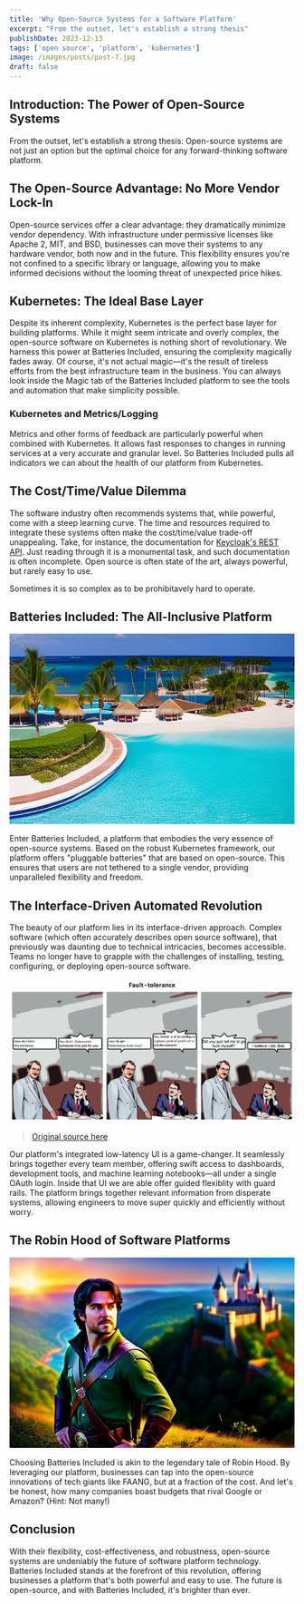 ```yaml
---
title: 'Why Open-Source Systems for a Software Platform'
excerpt: "From the outset, let's establish a strong thesis"
publishDate: 2023-12-13
tags: ['open source', 'platform', 'kubernetes']
image: /images/posts/post-7.jpg
draft: false
---
```


## Introduction: The Power of Open-Source Systems

From the outset, let's establish a strong thesis: Open-source systems are not
just an option but the optimal choice for any forward-thinking software
platform.

## The Open-Source Advantage: No More Vendor Lock-In

Open-source services offer a clear advantage: they dramatically minimize vendor
dependency. With infrastructure under permissive licenses like Apache 2, MIT,
and BSD, businesses can move their systems to any hardware vendor, both now and
in the future. This flexibility ensures you're not confined to a specific
library or language, allowing you to make informed decisions without the looming
threat of unexpected price hikes.

## Kubernetes: The Ideal Base Layer

Despite its inherent complexity, Kubernetes is the perfect base layer for
building platforms. While it might seem intricate and overly complex, the
open-source software on Kubernetes is nothing short of revolutionary. We harness
this power at Batteries Included, ensuring the complexity magically fades away.
Of course, it's not actual magic—it's the result of tireless efforts from the
best infrastructure team in the business. You can always look inside the Magic
tab of the Batteries Included platform to see the tools and automation that make
simplicity possible.

### Kubernetes and Metrics/Logging

Metrics and other forms of feedback are particularly powerful when combined with
Kubernetes. It allows fast responses to changes in running services at a very
accurate and granular level. So Batteries Included pulls all indicators we can
about the health of our platform from Kubernetes.

## The Cost/Time/Value Dilemma

The software industry often recommends systems that, while powerful, come with a
steep learning curve. The time and resources required to integrate these systems
often make the cost/time/value trade-off unappealing. Take, for instance, the
documentation for
[Keycloak's REST API](https://www.keycloak.org/docs-api/21.0.1/rest-api/index.html).
Just reading through it is a monumental task, and such documentation is often
incomplete. Open source is often state of the art, always powerful, but rarely
easy to use.

Sometimes it is so complex as to be prohibitavely hard to operate.

## Batteries Included: The All-Inclusive Platform

![All Inclusive Resort](./open-source-platform/all-inclusive.png)

Enter Batteries Included, a platform that embodies the very essence of
open-source systems. Based on the robust Kubernetes framework, our platform
offers "pluggable batteries" that are based on open-source. This ensures that
users are not tethered to a single vendor, providing unparalleled flexibility
and freedom.

## The Interface-Driven Automated Revolution

The beauty of our platform lies in its interface-driven approach. Complex
software (which often accurately describes open source software), that
previously was daunting due to technical intricacies, becomes accessible. Teams
no longer have to grapple with the challenges of installing, testing,
configuring, or deploying open-source software.

![CRD CLI](./open-source-platform/fault-tolerance.png)

> [Original source here](http://howfuckedismydatabase.com/nosql/)

Our platform's integrated low-latency UI is a game-changer. It seamlessly brings
together every team member, offering swift access to dashboards, development
tools, and machine learning notebooks—all under a single OAuth login. Inside
that UI we are able offer guided flexiblity with guard rails. The platform
brings together relevant information from disperate systems, allowing engineers
to move super quickly and efficiently without worry.

## The Robin Hood of Software Platforms

![Robinhood](./open-source-platform/robinhood.png)

Choosing Batteries Included is akin to the legendary tale of Robin Hood. By
leveraging our platform, businesses can tap into the open-source innovations of
tech giants like FAANG, but at a fraction of the cost. And let's be honest, how
many companies boast budgets that rival Google or Amazon? (Hint: Not many!)

## Conclusion

With their flexibility, cost-effectiveness, and robustness, open-source systems
are undeniably the future of software platform technology. Batteries Included
stands at the forefront of this revolution, offering businesses a platform
that's both powerful and easy to use. The future is open-source, and with
Batteries Included, it's brighter than ever.
